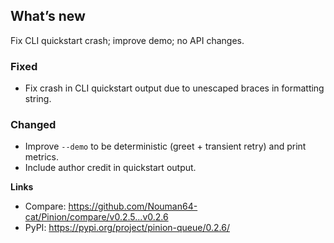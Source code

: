 ## What’s new
Fix CLI quickstart crash; improve demo; no API changes.

### Fixed
- Fix crash in CLI quickstart output due to unescaped braces in formatting string.

### Changed
- Improve `--demo` to be deterministic (greet + transient retry) and print metrics.
- Include author credit in quickstart output.

**Links**
- Compare: https://github.com/Nouman64-cat/Pinion/compare/v0.2.5...v0.2.6
- PyPI: https://pypi.org/project/pinion-queue/0.2.6/
